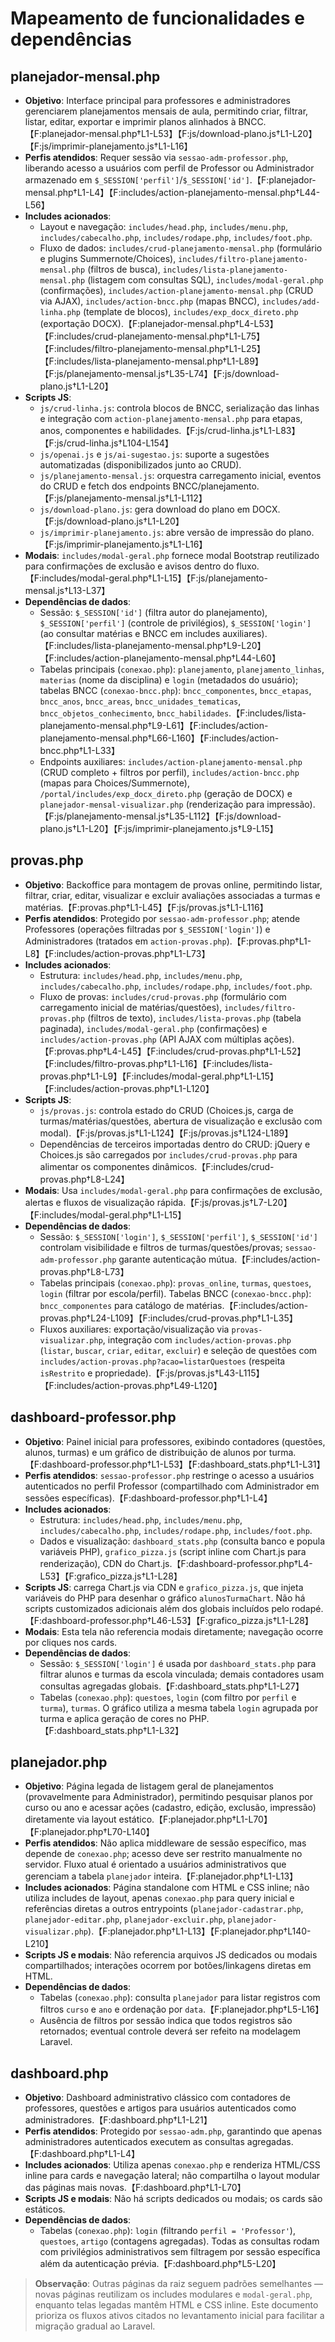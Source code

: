 # Mapeamento de funcionalidades e dependências

## planejador-mensal.php
- **Objetivo**: Interface principal para professores e administradores gerenciarem planejamentos mensais de aula, permitindo criar, filtrar, listar, editar, exportar e imprimir planos alinhados à BNCC.【F:planejador-mensal.php†L1-L53】【F:js/download-plano.js†L1-L20】【F:js/imprimir-planejamento.js†L1-L16】
- **Perfis atendidos**: Requer sessão via `sessao-adm-professor.php`, liberando acesso a usuários com perfil de Professor ou Administrador armazenado em `$_SESSION['perfil']`/`$_SESSION['id']`.【F:planejador-mensal.php†L1-L4】【F:includes/action-planejamento-mensal.php†L44-L56】
- **Includes acionados**:
  - Layout e navegação: `includes/head.php`, `includes/menu.php`, `includes/cabecalho.php`, `includes/rodape.php`, `includes/foot.php`.
  - Fluxo de dados: `includes/crud-planejamento-mensal.php` (formulário e plugins Summernote/Choices), `includes/filtro-planejamento-mensal.php` (filtros de busca), `includes/lista-planejamento-mensal.php` (listagem com consultas SQL), `includes/modal-geral.php` (confirmações), `includes/action-planejamento-mensal.php` (CRUD via AJAX), `includes/action-bncc.php` (mapas BNCC), `includes/add-linha.php` (template de blocos), `includes/exp_docx_direto.php` (exportação DOCX).【F:planejador-mensal.php†L4-L53】【F:includes/crud-planejamento-mensal.php†L1-L75】【F:includes/filtro-planejamento-mensal.php†L1-L25】【F:includes/lista-planejamento-mensal.php†L1-L89】【F:js/planejamento-mensal.js†L35-L74】【F:js/download-plano.js†L1-L20】
- **Scripts JS**:
  - `js/crud-linha.js`: controla blocos de BNCC, serialização das linhas e integração com `action-planejamento-mensal.php` para etapas, anos, componentes e habilidades.【F:js/crud-linha.js†L1-L83】【F:js/crud-linha.js†L104-L154】
  - `js/openai.js` e `js/ai-sugestao.js`: suporte a sugestões automatizadas (disponibilizados junto ao CRUD).
  - `js/planejamento-mensal.js`: orquestra carregamento inicial, eventos do CRUD e fetch dos endpoints BNCC/planejamento.【F:js/planejamento-mensal.js†L1-L112】
  - `js/download-plano.js`: gera download do plano em DOCX.【F:js/download-plano.js†L1-L20】
  - `js/imprimir-planejamento.js`: abre versão de impressão do plano.【F:js/imprimir-planejamento.js†L1-L16】
- **Modais**: `includes/modal-geral.php` fornece modal Bootstrap reutilizado para confirmações de exclusão e avisos dentro do fluxo.【F:includes/modal-geral.php†L1-L15】【F:js/planejamento-mensal.js†L13-L37】
- **Dependências de dados**:
  - Sessão: `$_SESSION['id']` (filtra autor do planejamento), `$_SESSION['perfil']` (controle de privilégios), `$_SESSION['login']` (ao consultar matérias e BNCC em includes auxiliares).【F:includes/lista-planejamento-mensal.php†L9-L20】【F:includes/action-planejamento-mensal.php†L44-L60】
  - Tabelas principais (`conexao.php`): `planejamento`, `planejamento_linhas`, `materias` (nome da disciplina) e `login` (metadados do usuário); tabelas BNCC (`conexao-bncc.php`): `bncc_componentes`, `bncc_etapas`, `bncc_anos`, `bncc_areas`, `bncc_unidades_tematicas`, `bncc_objetos_conhecimento`, `bncc_habilidades`.【F:includes/lista-planejamento-mensal.php†L9-L61】【F:includes/action-planejamento-mensal.php†L66-L160】【F:includes/action-bncc.php†L1-L33】
  - Endpoints auxiliares: `includes/action-planejamento-mensal.php` (CRUD completo + filtros por perfil), `includes/action-bncc.php` (mapas para Choices/Summernote), `/portal/includes/exp_docx_direto.php` (geração de DOCX) e `planejador-mensal-visualizar.php` (renderização para impressão).【F:js/planejamento-mensal.js†L35-L112】【F:js/download-plano.js†L1-L20】【F:js/imprimir-planejamento.js†L9-L15】

## provas.php
- **Objetivo**: Backoffice para montagem de provas online, permitindo listar, filtrar, criar, editar, visualizar e excluir avaliações associadas a turmas e matérias.【F:provas.php†L1-L45】【F:js/provas.js†L1-L116】
- **Perfis atendidos**: Protegido por `sessao-adm-professor.php`; atende Professores (operações filtradas por `$_SESSION['login']`) e Administradores (tratados em `action-provas.php`).【F:provas.php†L1-L8】【F:includes/action-provas.php†L1-L73】
- **Includes acionados**:
  - Estrutura: `includes/head.php`, `includes/menu.php`, `includes/cabecalho.php`, `includes/rodape.php`, `includes/foot.php`.
  - Fluxo de provas: `includes/crud-provas.php` (formulário com carregamento inicial de matérias/questões), `includes/filtro-provas.php` (filtros de texto), `includes/lista-provas.php` (tabela paginada), `includes/modal-geral.php` (confirmações) e `includes/action-provas.php` (API AJAX com múltiplas ações).【F:provas.php†L4-L45】【F:includes/crud-provas.php†L1-L52】【F:includes/filtro-provas.php†L1-L16】【F:includes/lista-provas.php†L1-L9】【F:includes/modal-geral.php†L1-L15】【F:includes/action-provas.php†L1-L120】
- **Scripts JS**:
  - `js/provas.js`: controla estado do CRUD (Choices.js, carga de turmas/matérias/questões, abertura de visualização e exclusão com modal).【F:js/provas.js†L1-L124】【F:js/provas.js†L124-L189】
  - Dependências de terceiros importadas dentro do CRUD: jQuery e Choices.js são carregados por `includes/crud-provas.php` para alimentar os componentes dinâmicos.【F:includes/crud-provas.php†L8-L24】
- **Modais**: Usa `includes/modal-geral.php` para confirmações de exclusão, alertas e fluxos de visualização rápida.【F:js/provas.js†L7-L20】【F:includes/modal-geral.php†L1-L15】
- **Dependências de dados**:
  - Sessão: `$_SESSION['login']`, `$_SESSION['perfil']`, `$_SESSION['id']` controlam visibilidade e filtros de turmas/questões/provas; `sessao-adm-professor.php` garante autenticação mútua.【F:includes/action-provas.php†L8-L73】
  - Tabelas principais (`conexao.php`): `provas_online`, `turmas`, `questoes`, `login` (filtrar por escola/perfil). Tabelas BNCC (`conexao-bncc.php`): `bncc_componentes` para catálogo de matérias.【F:includes/action-provas.php†L24-L109】【F:includes/crud-provas.php†L1-L35】
  - Fluxos auxiliares: exportação/visualização via `provas-visualizar.php`, integração com `includes/action-provas.php` (`listar`, `buscar`, `criar`, `editar`, `excluir`) e seleção de questões com `includes/action-provas.php?acao=listarQuestoes` (respeita `isRestrito` e propriedade).【F:js/provas.js†L43-L115】【F:includes/action-provas.php†L49-L120】

## dashboard-professor.php
- **Objetivo**: Painel inicial para professores, exibindo contadores (questões, alunos, turmas) e um gráfico de distribuição de alunos por turma.【F:dashboard-professor.php†L1-L53】【F:dashboard_stats.php†L1-L31】
- **Perfis atendidos**: `sessao-professor.php` restringe o acesso a usuários autenticados no perfil Professor (compartilhado com Administrador em sessões específicas).【F:dashboard-professor.php†L1-L4】
- **Includes acionados**:
  - Estrutura: `includes/head.php`, `includes/menu.php`, `includes/cabecalho.php`, `includes/rodape.php`, `includes/foot.php`.
  - Dados e visualização: `dashboard_stats.php` (consulta banco e popula variáveis PHP), `grafico_pizza.js` (script inline com Chart.js para renderização), CDN do Chart.js.【F:dashboard-professor.php†L4-L53】【F:grafico_pizza.js†L1-L28】
- **Scripts JS**: carrega Chart.js via CDN e `grafico_pizza.js`, que injeta variáveis do PHP para desenhar o gráfico `alunosTurmaChart`. Não há scripts customizados adicionais além dos globais incluídos pelo rodapé.【F:dashboard-professor.php†L46-L53】【F:grafico_pizza.js†L1-L28】
- **Modais**: Esta tela não referencia modais diretamente; navegação ocorre por cliques nos cards.
- **Dependências de dados**:
  - Sessão: `$_SESSION['login']` é usada por `dashboard_stats.php` para filtrar alunos e turmas da escola vinculada; demais contadores usam consultas agregadas globais.【F:dashboard_stats.php†L1-L27】
  - Tabelas (`conexao.php`): `questoes`, `login` (com filtro por `perfil` e `turma`), `turmas`. O gráfico utiliza a mesma tabela `login` agrupada por turma e aplica geração de cores no PHP.【F:dashboard_stats.php†L1-L32】

## planejador.php
- **Objetivo**: Página legada de listagem geral de planejamentos (provavelmente para Administrador), permitindo pesquisar planos por curso ou ano e acessar ações (cadastro, edição, exclusão, impressão) diretamente via layout estático.【F:planejador.php†L1-L70】【F:planejador.php†L70-L140】
- **Perfis atendidos**: Não aplica middleware de sessão específico, mas depende de `conexao.php`; acesso deve ser restrito manualmente no servidor. Fluxo atual é orientado a usuários administrativos que gerenciam a tabela `planejador` inteira.【F:planejador.php†L1-L13】
- **Includes acionados**: Página standalone com HTML e CSS inline; não utiliza includes de layout, apenas `conexao.php` para query inicial e referências diretas a outros entrypoints (`planejador-cadastrar.php`, `planejador-editar.php`, `planejador-excluir.php`, `planejador-visualizar.php`).【F:planejador.php†L1-L13】【F:planejador.php†L140-L210】
- **Scripts JS e modais**: Não referencia arquivos JS dedicados ou modais compartilhados; interações ocorrem por botões/linkagens diretas em HTML.
- **Dependências de dados**:
  - Tabelas (`conexao.php`): consulta `planejador` para listar registros com filtros `curso` e `ano` e ordenação por `data`.【F:planejador.php†L5-L16】
  - Ausência de filtros por sessão indica que todos registros são retornados; eventual controle deverá ser refeito na modelagem Laravel.

## dashboard.php
- **Objetivo**: Dashboard administrativo clássico com contadores de professores, questões e artigos para usuários autenticados como administradores.【F:dashboard.php†L1-L21】
- **Perfis atendidos**: Protegido por `sessao-adm.php`, garantindo que apenas administradores autenticados executem as consultas agregadas.【F:dashboard.php†L1-L4】
- **Includes acionados**: Utiliza apenas `conexao.php` e renderiza HTML/CSS inline para cards e navegação lateral; não compartilha o layout modular das páginas mais novas.【F:dashboard.php†L1-L70】
- **Scripts JS e modais**: Não há scripts dedicados ou modais; os cards são estáticos.
- **Dependências de dados**:
  - Tabelas (`conexao.php`): `login` (filtrando `perfil = 'Professor'`), `questoes`, `artigo` (contagens agregadas). Todas as consultas rodam com privilégios administrativos sem filtragem por sessão específica além da autenticação prévia.【F:dashboard.php†L5-L20】

> **Observação**: Outras páginas da raiz seguem padrões semelhantes — novas páginas reutilizam os includes modulares e `modal-geral.php`, enquanto telas legadas mantêm HTML e CSS inline. Este documento prioriza os fluxos ativos citados no levantamento inicial para facilitar a migração gradual ao Laravel.
